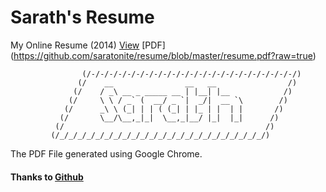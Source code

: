 Sarath's Resume
===============

My Online Resume (2014) [View](http://saratonite.github.io/resume) [PDF] (https://github.com/saratonite/resume/blob/master/resume.pdf?raw=true)

                    (/-/-/-/-/-/-/-/-/-/-/-/-/-/-/-/-/-/-/-/-/-/-/-/)
				   (/ 	 __                __   __ 				  /)
				  (/	/ _\ __ _ _____ __ | |__| |__ 			 /)
				 (/		\ \ / _` (  __/ _ `|  _/|  __ `\  		/)
				(/		_\ \ (_| | | ( (_| | |_ | |  | |       /)
			   (/		\__/\__,_|_|  \__,_|__/ |_|  |_|      /)
			  (/											 /)
	    	 (/_/_/_/_/_/_/_/_/_/_/_/_/_/_/_/_/_/_/_/_/_/_/_/)
	    	 

The PDF File generated using Google Chrome.

#### Thanks to [Github](http://github.com)